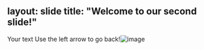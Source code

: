 layout: slide
title: "Welcome to our second slide!"
---
Your text
Use the left arrow to go back!![image](https://user-images.githubusercontent.com/83511657/116791374-aa95ca80-aa6e-11eb-922a-3fbe852d2179.png)

